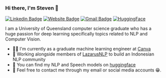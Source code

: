 ### Hi there, I'm Steven 👋
[![Linkedin Badge](https://img.shields.io/badge/-stevenlimcorn-blue?style=flat&logo=Linkedin&logoColor=white&link=https://www.linkedin.com/in/stevenlimcorn/)](https://www.linkedin.com/in/stevenlimcorn/)
[![Website Badge](https://img.shields.io/badge/-stevenlimcorn-1B88FE?style=flat&logo=Google-Chrome&logoColor=white&link=https://stevenlimcorn.github.io/)](https://stevenlimcorn.github.io/)
[![Gmail Badge](https://img.shields.io/badge/-stevenlimcorn-c14438?style=flat&logo=Gmail&logoColor=white&link=mailto:stevenlimcorn@gmail.com)](mailto:stevenlimcorn@gmail.com)
[![HuggingFace](https://img.shields.io/badge/%F0%9F%A4%97-Steven%20Limcorn-yellow)](https://huggingface.co/StevenLimcorn)

I am a University of Queensland computer science graduate who has a huge passion for deep learning specifically topics related to NLP and Computer Vision.

- 🧑‍💻 I'm currently as a graduate machine learning engineer at [Canva](https://www.canva.com/)
- 🔬 Working alongside members of [LazarusNLP](https://lazarusnlp.github.io/) to build an Indonesian NLP community
- 🤗 You can find my NLP and Speech models on [huggingface](https://huggingface.co/StevenLimcorn)
- 💬 Feel free to contact me through my email or social media accounts 😁.
